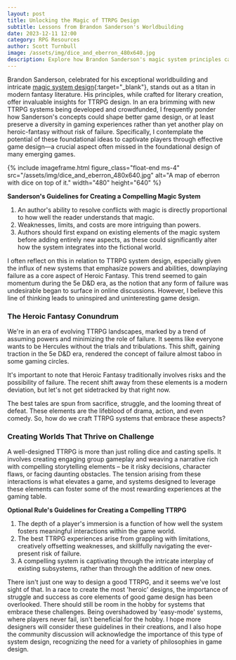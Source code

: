 ```yaml
---
layout: post
title: Unlocking the Magic of TTRPG Design 
subtitle: Lessons from Brandon Sanderson's Worldbuilding
date: 2023-12-11 12:00
category: RPG Resources
author: Scott Turnbull
image: /assets/img/dice_and_eberron_480x640.jpg
description: Explore how Brandon Sanderson's magic system principles can revolutionize TTRPG design for deeper, more engaging gameplay experiences.
---
```

Brandon Sanderson, celebrated for his exceptional worldbuilding and intricate [magic system design](https://faq.brandonsanderson.com/knowledge-base/what-are-sandersons-laws-of-magic/){:target="_blank"}, stands out as a titan in modern fantasy literature. His principles, while crafted for literary creation, offer invaluable insights for TTRPG design. In an era brimming with new TTRPG systems being developed and crowdfunded, I frequently ponder how Sanderson's concepts could shape better game design, or at least preserve a diversity in gaming experiences rather than  yet another play on heroic-fantasy without risk of failure. Specifically, I contemplate the potential of these foundational ideas to captivate players through effective game design—a crucial aspect often missed in the foundational design of many emerging games.

{% include imageframe.html
  figure_class="float-end ms-4"
  src="/assets/img/dice_and_eberron_480x640.jpg"
  alt="A map of eberron with dice on top of it."
  width="480" height="640"
 %}

**Sanderson's Guidelines for Creating a Compelling Magic System**

1. An author's ability to resolve conflicts with magic is directly proportional to how well the reader understands that magic.
2. Weaknesses, limits, and costs are more intriguing than powers.
3. Authors should first expand on existing elements of the magic system before adding entirely new aspects, as these could significantly alter how the system integrates into the fictional world.

I often reflect on this in relation to TTRPG system design, especially given the influx of new systems that emphasize powers and abilities, downplaying failure as a core aspect of Heroic Fantasy. This trend seemed to gain momentum during the 5e D&D era, as the notion that any form of failure was undesirable began to surface in online discussions. However, I believe this line of thinking leads to uninspired and uninteresting game design.

### The Heroic Fantasy Conundrum
We're in an era of evolving TTRPG landscapes, marked by a trend of assuming powers and minimizing the role of failure. It seems like everyone wants to be Hercules without the trials and tribulations. This shift, gaining traction in the 5e D&D era, rendered the concept of failure almost taboo in some gaming circles.

It's important to note that Heroic Fantasy traditionally involves risks and the possibility of failure. The recent shift away from these elements is a modern deviation, but let's not get sidetracked by that right now.

The best tales are spun from sacrifice, struggle, and the looming threat of defeat. These elements are the lifeblood of drama, action, and even comedy. So, how do we craft TTRPG systems that embrace these aspects?

### Creating Worlds That Thrive on Challenge
A well-designed TTRPG is more than just rolling dice and casting spells. It involves creating engaging group gameplay and weaving a narrative rich with compelling storytelling elements – be it risky decisions, character flaws, or facing daunting obstacles. The tension arising from these interactions is what elevates a game, and systems designed to leverage these elements can foster some of the most rewarding experiences at the gaming table.

**Optional Rule's Guidelines for Creating a Compelling TTRPG**

1. The depth of a player's immersion is a function of how well the system fosters meaningful interactions within the game world.
2. The best TTRPG experiences arise from grappling with limitations, creatively offsetting weaknesses, and skillfully navigating the ever-present risk of failure.
3. A compelling system is captivating through the intricate interplay of existing subsystems, rather than through the addition of new ones.

There isn't just one way to design a good TTRPG, and it seems we've lost sight of that. In a race to create the most 'heroic' designs, the importance of struggle and success as core elements of good game design has been overlooked. There should still be room in the hobby for systems that embrace these challenges. Being overshadowed by 'easy-mode' systems, where players never fail, isn't beneficial for the hobby. I hope more designers will consider these guidelines in their creations, and I also hope the community discussion will acknowledge the importance of this type of system design, recognizing the need for a variety of philosophies in game design.